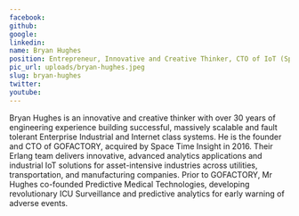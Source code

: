 ```yaml
---
facebook: 
github: 
google: 
linkedin: 
name: Bryan Hughes
position: Entrepreneur, Innovative and Creative Thinker, CTO of IoT (Space Time Insight)
pic_url: uploads/bryan-hughes.jpeg
slug: bryan-hughes
twitter: 
youtube: 
---
```

<div>
<div>Bryan Hughes is an innovative and creative thinker with over 30 years of engineering experience building successful, massively scalable and fault tolerant Enterprise Industrial and Internet class systems. He is the founder and CTO of GOFACTORY, acquired by Space Time Insight in 2016. Their Erlang team delivers innovative, advanced analytics applications and industrial IoT solutions for asset-intensive industries across utilities, transportation, and manufacturing companies. Prior to GOFACTORY, Mr Hughes co-founded Predictive Medical Technologies, developing revolutionary ICU Surveillance and predictive analytics for early warning of adverse events.</div>
</div>

<p>&nbsp;</p>
